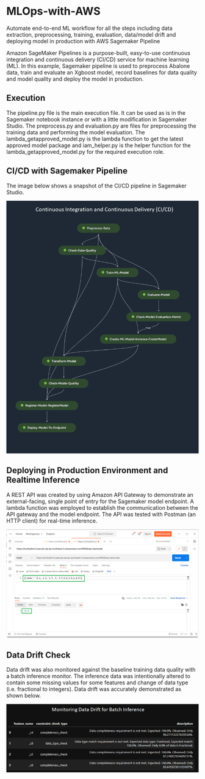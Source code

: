 # MLOps-with-AWS
Automate end-to-end ML workflow for all the steps including data extraction, preprocessing, training, evaluation, data/model drift and deploying model in production with AWS Sagemaker Pipeline

Amazon SageMaker Pipelines is a purpose-built, easy-to-use continuous integration and continuous delivery (CI/CD) service for machine learning (ML). In this example, Sagemaker pipeline is used 
to preprocess Abalone data, train and evaluate an Xgboost model, record baselines for data quality and model quality and deploy the model in production.  

## Execution
The pipeline.py file is the main execution file. It can be used as is in the Sagemaker notebook instance or with a little modification in Sagemaker Studio. 
The preprocess.py and evaluation.py are files for preprocessing the training data and performing the model evaluation. The lambda_getapproved_model.py is 
the lambda function to get the latest approved model package and iam_helper.py is the helper function for the lambda_getapproved_model.py for the required execution role. 

## CI/CD with Sagemaker Pipeline
The image below shows a snapshot of the CI/CD pipeline in Sagemaker Studio.

<img src="images/Sageaker Pipeline3.png?raw=true"/>

## Deploying in Production Environment and Realtime Inference
A REST API was created by using Amazon API Gateway to demonstrate an external-facing, single point of entry for the Sagemaker model endpoint. A lambda function was employed to establish the communication  between the API gateway and the model endpoint. The API was tested with Postman (an HTTP client) for real-time inference. 

<img src="images/RealtimeInference-Postman.png?raw=true"/>

## Data Drift Check
Data drift was also monitored against the baseline training data quality with a batch inference monitor. The inference data was intentionally altered to contain some missing 
values for some features and change of data type (i.e. fractional to integers). Data drift was accurately demonstrated as shown below. 

<img src="images/data drift.png?raw=true"/>

